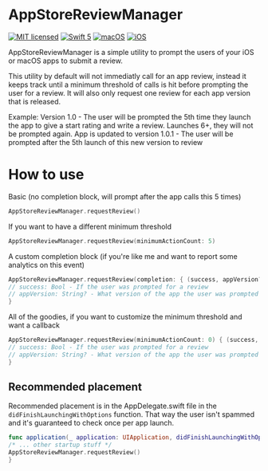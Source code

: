 # AppStoreReviewManager

[![MIT licensed](https://img.shields.io/badge/license-MIT-blue.svg)](https://github.com/MAKoski/AppStoreReviewManager/blob/master/LICENSE)
[![Swift 5](https://img.shields.io/badge/language-Swift-blue.svg)](https://swift.org)
[![macOS](https://img.shields.io/badge/OS-macOS-orange.svg)](https://developer.apple.com/macos/)
[![iOS](https://img.shields.io/badge/OS-iOS-orange.svg)](https://developer.apple.com/ios/)

AppStoreReviewManager is a simple utility to prompt the users of your iOS or macOS apps to submit a review.

This utility by default will not immediatly call for an app review, instead it keeps track until a minimum threshold of calls is hit before prompting the user for a review. It will also only request one review for each app version that is released.

Example:
Version 1.0 - The user will be prompted the 5th time they launch the app to give a start rating and write a review. Launches 6+, they will not be prompted again.
App is updated to version 1.0.1 - The user will be prompted after the 5th launch of this new version to review

# How to use
Basic (no completion block, will prompt after the app calls this 5 times)
```swift
AppStoreReviewManager.requestReview()
```

If you want to have a different minimum threshold
```swift
AppStoreReviewManager.requestReview(minimumActionCount: 5)
```

A custom completion block (if you're like me and want to report some analytics on this event)
```swift
AppStoreReviewManager.requestReview(completion: { (success, appVersion?) in
// success: Bool - If the user was prompted for a review
// appVersion: String? - What version of the app the user was prompted for
}
```

All of the goodies, if you want to customize the minimum threshold and want a callback
```swift
AppStoreReviewManager.requestReview(minimumActionCount: 0) { (success, appVersion?) in
// success: Bool - If the user was prompted for a review
// appVersion: String? - What version of the app the user was prompted for
}
```

## Recommended placement
Recommended placement is in the AppDelegate.swift file in the `didFinishLaunchingWithOptions` function. That way the user isn't spammed and it's guaranteed to check once per app launch.
```swift
func application(_ application: UIApplication, didFinishLaunchingWithOptions launchOptions: [UIApplication.LaunchOptionsKey: Any]?) -> Bool {
/* ... other startup stuff */
AppStoreReviewManager.requestReview()
}
```
